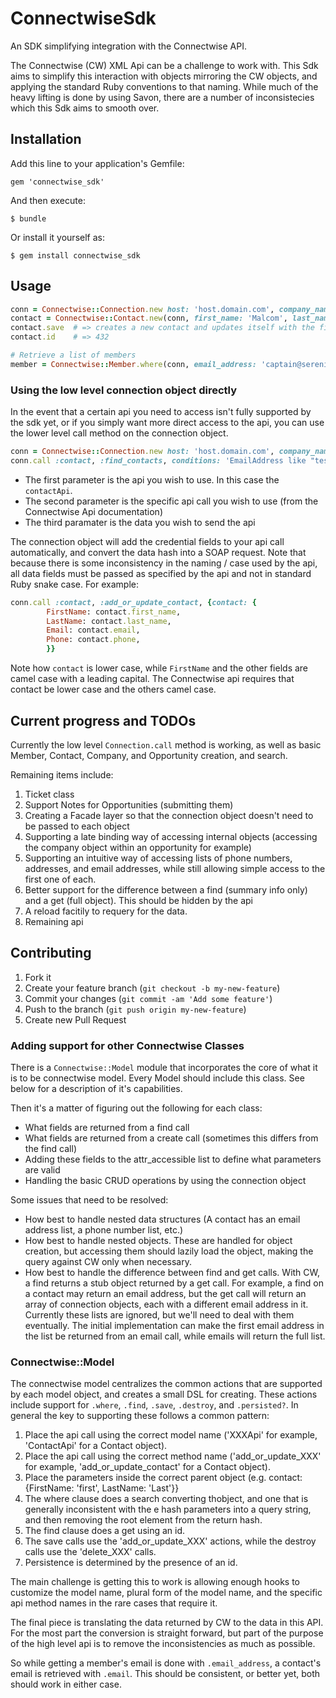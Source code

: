 # ConnectwiseSdk

An SDK simplifying integration with the Connectwise API.

The Connectwise (CW) XML Api can be a challenge to work with.  This Sdk aims to simplify this interaction with objects mirroring the CW objects, and applying the standard Ruby conventions to that naming.  While much of the heavy lifting is done by using Savon, there are a number of inconsistecies which this Sdk aims to smooth over.

## Installation

Add this line to your application's Gemfile:

    gem 'connectwise_sdk'

And then execute:

    $ bundle

Or install it yourself as:

    $ gem install connectwise_sdk

## Usage

```ruby
conn = Connectwise::Connection.new host: 'host.domain.com', company_name: 'company', integrator_login_id: 'username', integrator_password: 'password'
contact = Connectwise::Contact.new(conn, first_name: 'Malcom', last_name: 'Reynolds', email: 'captain@serenity.com')
contact.save  # => creates a new contact and updates itself with the fields set by connectwise
contact.id    # => 432

# Retrieve a list of members
member = Connectwise::Member.where(conn, email_address: 'captain@serenity.com')
```

### Using the low level connection object directly

In the event that a certain api you need to access isn't fully supported by the sdk yet, or if you simply want more direct access to the api, you can use the lower level call method on the connection object.

```ruby
conn = Connectwise::Connection.new host: 'host.domain.com', company_name: 'company', integrator_login_id: 'username', integrator_password: 'password'
conn.call :contact, :find_contacts, conditions: 'EmailAddress like "test@test.com"'
```

 - The first parameter is the api you wish to use.  In this case the `contactApi`.  
 - The second parameter is the specific api call you wish to use (from the Connectwise Api documentation)
 - The third paramater is the data you wish to send the api

The connection object will add the credential fields to your api call automatically, and convert the data hash into a SOAP request.  Note that because there is some inconsistency in the naming / case used by the api, all data fields must be passed as specified by the api and not in standard Ruby snake case.  For example:

```ruby
conn.call :contact, :add_or_update_contact, {contact: {
        FirstName: contact.first_name,
        LastName: contact.last_name,
        Email: contact.email,
        Phone: contact.phone,
        }}
```

Note how `contact` is lower case, while `FirstName` and the other fields are camel case with a leading capital. The Connectwise api requires that contact be lower case and the others camel case.

## Current progress and TODOs

Currently the low level `Connection.call` method is working, as well as basic Member, Contact, Company, and Opportunity creation, and search.

Remaining items include:
1. Ticket class
2. Support Notes for Opportunities (submitting them)
2. Creating a Facade layer so that the connection object doesn't need to be passed to each object
3. Supporting a late binding way of accessing internal objects (accessing the company object within an opportunity for example)
4. Supporting an intuitive way of accessing lists of phone numbers, addresses, and email addresses, while still allowing simple access to the first one of each.
5. Better support for the difference between a find (summary info only) and a get (full object). This should be hidden by the api
6. A reload facitily to requery for the data.
7. Remaining api

## Contributing

1. Fork it
2. Create your feature branch (`git checkout -b my-new-feature`)
3. Commit your changes (`git commit -am 'Add some feature'`)
4. Push to the branch (`git push origin my-new-feature`)
5. Create new Pull Request

### Adding support for other Connectwise Classes

There is a `Connectwise::Model` module that incorporates the core of what it is to be
connectwise model. Every Model should include this class.  See below for a description of it's capabilities.

Then it's a matter of figuring out the following for each class:
- What fields are returned from a find call
- What fields are returned from a create call (sometimes this differs from the find call)
- Adding these fields to the attr_accessible list to define what parameters are valid
- Handling the basic CRUD operations by using the connection object

Some issues that need to be resolved:
- How best to handle nested data structures (A contact has an email address list, a phone number list, etc.)
- How best to handle nested objects.  These are handled for object creation, but accessing them should lazily load the object, making the query against CW only when necessary.
- How best to handle the difference between find and get calls. With CW, a find returns a stub object returned by a get call.  For example, a find on a contact may return an email address, but the get call will return an array of connection objects, each with a different email address in it.  Currently these lists are ignored, but we'll need to deal with them eventually. The initial implementation can make the first email address in the list be returned from an email call, while emails will return the full list.

### Connectwise::Model

The connectwise model centralizes the common actions that are supported by each model object, and creates a small DSL for creating. These actions include support for `.where`, `.find`, `.save`, `.destroy`, and `.persisted?`.  In general the key to supporting these follows a common pattern:

1. Place the api call using the correct model name ('XXXApi' for example, 'ContactApi' for a Contact object).
2. Place the api call using the correct method name ('add_or_update_XXX' for example, 'add_or_update_contact' for a Contact object).
3. Place the parameters inside the correct parent object (e.g. contact: {FirstName: 'first', LastName: 'Last'}}
4. The where clause does a search converting thobject, and one that is generally inconsistent with the e hash parameters into a query string, and then removing the root element from the return hash.
5. The find clause does a get using an id.
6. The save calls use the 'add_or_update_XXX' actions, while the destroy calls use the 'delete_XXX' calls.
7. Persistence is determined by the presence of an id.

The main challenge is getting this to work is allowing enough hooks to customize the model name, plural form of the model name, and the specific api method names in the rare cases that require it.

The final piece is translating the data returned by CW to the data in this API.  For the most part the conversion is straight forward, but part of the purpose of the high level api is to remove the inconsistencies as much as possible.

So while getting a member's email is done with `.email_address`, a contact's email is retrieved with `.email`.  This should be consistent, or better yet, both should work in either case.

